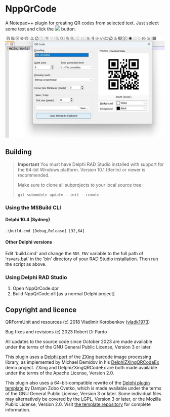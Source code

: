 # NppQrCode

A Notepad++ plugin for creating QR codes from selected text.
Just select some text and click the <img src="https://raw.githubusercontent.com/rdipardo/NppQrCode/develop/img/qr.jpg"> button.

<div align="center">
	<a href="https://github.com/rdipardo/NppQrCode">
		<img src="https://raw.githubusercontent.com/rdipardo/NppQrCode/develop/img/hello.jpg">
	</a>
</div>


## Building

> **Important**
> You must have Delphi RAD Studio installed with support for the 64-bit Windows platform. Version 10.1 (Berlin) or newer is recommended.
>
> Make sure to clone all subprojects to your local source tree:
>
>     git submodule update --init --remote

### Using the MSBuild CLI

#### Delphi 10.4 (Sydney)

    .\build.cmd [Debug,Release] [32,64]

#### Other Delphi versions

Edit 'build.cmd' and change the `BDS_ENV` variable to the full path of 'rsvars.bat' in the 'bin' directory of your RAD Studio installation.
Then run the script as above.

### Using Delphi RAD Studio

<ol>
<li>Open NppQrCode.dpr</li>
<li>Build NppQrCode.dll [as a normal Delphi project]</li>
</ol>


## Copyright and licence

QRFormUnit and resources (c) 2018 Vladimir Korobenkov ([vladk1973](https://github.com/vladk1973))

Bug fixes and revisions (c) 2023 Robert Di Pardo

All updates to the source code since October 2023 are made available under the terms of the GNU General Public License, Version 3 or later.

This plugin uses a [Delphi port][0] of the [ZXing] barcode image processing library, as implemented by Michael Demidov in his [DelphiZXingQRCodeEx] demo project.
ZXing and DelphiZXingQRCodeEx are both made available under the terms of the Apache License, Version 2.0.

This plugin also uses a 64-bit-compatible rewrite of the [Delphi plugin template][2] by Damjan Zobo Cvetko, which is made available under the terms of
the GNU General Public License, Version 3 or later. Some individual files may alternatively be covered by the LGPL, Version 3 or later, or the Mozilla
Public License, Version 2.0. Visit [the template repository][1] for complete information.

[0]: https://github.com/foxitsoftware/DelphiZXingQRCode
[1]: https://bitbucket.org/rdipardo/DelphiPluginTemplate
[2]: https://sourceforge.net/projects/npp-plugins/files/DelphiPluginTemplate
[DelphiZXingQRCodeEx]: https://github.com/MichaelDemidov/DelphiZXingQRCodeEx
[ZXing]: https://github.com/zxing
